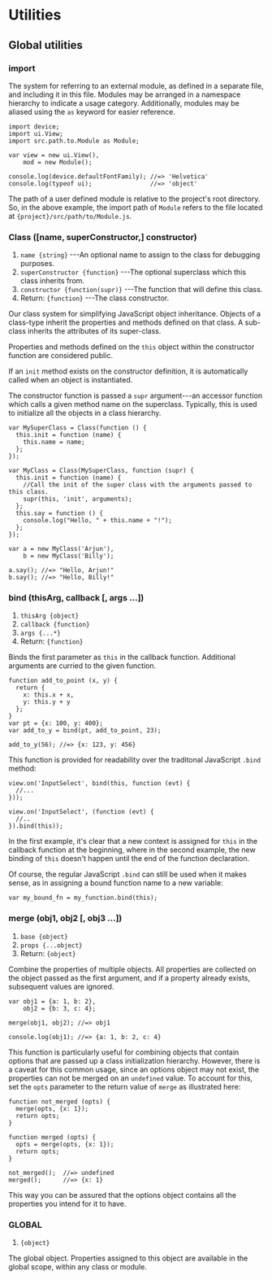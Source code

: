 # Utilities

## Global utilities

### import

The system for referring to an external module, as defined in
a separate file, and including it in this file. Modules may
be arranged in a namespace hierarchy to indicate a usage
category. Additionally, modules may be aliased using the `as`
keyword for easier reference.

~~~
import device;
import ui.View;
import src.path.to.Module as Module;

var view = new ui.View(),
    mod = new Module();

console.log(device.defaultFontFamily); //=> 'Helvetica'
console.log(typeof ui);                //=> 'object'
~~~

The path of a user defined module is relative to the
project's root directory. So, in the above example, the
import path of `Module` refers to the file located at
`{project}/src/path/to/Module.js`.


### Class ([name, superConstructor,] constructor)
1. `name {string}` ---An optional name to assign to the class for debugging purposes.
2. `superConstructor {function}` ---The optional superclass which this class inherits from.
3. `constructor {function(supr)}` ---The function that will define this class.
4. Return: `{function}` ---The class constructor.

Our class system for simplifying JavaScript object
inheritance. Objects of a class-type inherit the properties and methods
defined on that class. A sub-class inherits the attributes of its super-class.

Properties and methods defined on the `this` object within
the constructor function are considered public.

If an `init` method exists on the constructor definition, it
is automatically called when an object is instantiated.

The constructor function is passed a `supr` argument---an
accessor function which calls a given method name on the
superclass. Typically, this is used to initialize all the
objects in a class hierarchy.

~~~
var MySuperClass = Class(function () {
  this.init = function (name) {
    this.name = name;
  };
});

var MyClass = Class(MySuperClass, function (supr) {
  this.init = function (name) {
    //Call the init of the super class with the arguments passed to this class.
    supr(this, 'init', arguments);  
  };
  this.say = function () {
    console.log("Hello, " + this.name + "!");
  };
});

var a = new MyClass('Arjun'),
    b = new MyClass('Billy');

a.say(); //=> "Hello, Arjun!"
b.say(); //=> "Hello, Billy!"
~~~


### bind (thisArg, callback [, args ...])
1. `thisArg {object}`
2. `callback {function}`
3. `args {...*}`
4. Return: `{function}`

Binds the first parameter as `this` in the callback
function. Additional arguments are curried to the given function.

~~~
function add_to_point (x, y) {
  return {
    x: this.x + x,
    y: this.y + y
  };
}
var pt = {x: 100, y: 400};
var add_to_y = bind(pt, add_to_point, 23);

add_to_y(56); //=> {x: 123, y: 456}
~~~

This function is provided for readability over the
traditonal JavaScript `.bind` method:

~~~
view.on('InputSelect', bind(this, function (evt) {
  //...
}));

view.on('InputSelect', (function (evt) {
  //..
}).bind(this));
~~~

In the first example, it's clear that a new context is
assigned for `this` in the callback function at the
beginning, where in the second example, the new binding of
`this` doesn't happen until the end of the function declaration.

Of course, the regular JavaScript `.bind` can still be used
when it makes sense, as in assigning a bound function name
to a new variable:

~~~
var my_bound_fn = my_function.bind(this);
~~~


### merge (obj1, obj2 [, obj3 ...])
1. `base {object}`
2. `props {...object}`
3. Return: `{object}`

Combine the properties of multiple objects. All properties
are collected on the object passed as the first argument,
and if a property already exists, subsequent values are ignored.

~~~
var obj1 = {a: 1, b: 2},
    obj2 = {b: 3, c: 4};

merge(obj1, obj2); //=> obj1

console.log(obj1); //=> {a: 1, b: 2, c: 4}
~~~

This function is particularly useful for combining objects
that contain options that are passed up a class
initialization hierarchy. However, there is a caveat for
this common usage, since an options object may not exist,
the properties can not be merged on an `undefined` value. To
account for this, set the `opts` parameter to the return
value of `merge` as illustrated here:

~~~
function not_merged (opts) {
  merge(opts, {x: 1});
  return opts;
}

function merged (opts) {
  opts = merge(opts, {x: 1});
  return opts;
}

not_merged();  //=> undefined
merged();      //=> {x: 1}
~~~

This way you can be assured that the options object contains
all the properties you intend for it to have.

### GLOBAL
1. `{object}`

The global object. Properties assigned to this object are
available in the global scope, within any class or module.
